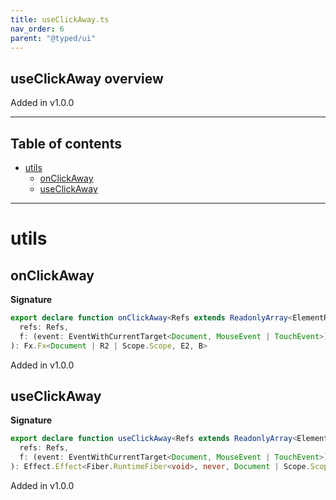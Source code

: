 ```yaml
---
title: useClickAway.ts
nav_order: 6
parent: "@typed/ui"
---
```


## useClickAway overview

Added in v1.0.0

---

<h2 class="text-delta">Table of contents</h2>

- [utils](#utils)
  - [onClickAway](#onclickaway)
  - [useClickAway](#useclickaway)

---

# utils

## onClickAway

**Signature**

```ts
export declare function onClickAway<Refs extends ReadonlyArray<ElementRef.ElementRef<any>>, R2, E2, B>(
  refs: Refs,
  f: (event: EventWithCurrentTarget<Document, MouseEvent | TouchEvent>) => Effect.Effect<B, E2, R2>
): Fx.Fx<Document | R2 | Scope.Scope, E2, B>
```

Added in v1.0.0

## useClickAway

**Signature**

```ts
export declare function useClickAway<Refs extends ReadonlyArray<ElementRef.ElementRef<any>>, R2>(
  refs: Refs,
  f: (event: EventWithCurrentTarget<Document, MouseEvent | TouchEvent>) => Effect.Effect<unknown, never, R2>
): Effect.Effect<Fiber.RuntimeFiber<void>, never, Document | Scope.Scope | R2>
```

Added in v1.0.0
